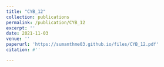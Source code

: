 ```yaml
---
title: "CYB_12"
collection: publications
permalink: /publication/CYB_12
excerpt: ''
date: 2021-11-03
venue: ''
paperurl: 'https://sumanthme03.github.io/files/CYB_12.pdf'
citation: #''

---
```


[Download paper here]: (https://sumanthme03.github.io/files/CYB_12.pdf)






